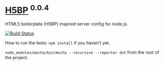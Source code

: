 # [H5BP](http://h5bp.github.com) <sup>0.0.4</sup>

HTML5 boilerplate (H5BP) inspired server config for node.js.

[![Build Status](https://secure.travis-ci.org/h5bp/node-server-config.png)](http://travis-ci.org/h5bp/node-server-config)

How to run the tests:
`npm install` if you haven't yet.

`node_modules/mocha/bin/mocha --recursive --reporter dot` from the root of the project.
